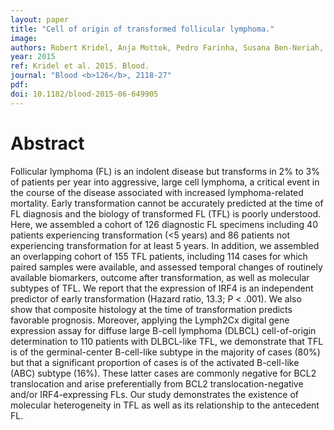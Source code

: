 ```yaml
---
layout: paper
title: "Cell of origin of transformed follicular lymphoma."
image: 
authors: Robert Kridel, Anja Mottok, Pedro Farinha, Susana Ben-Neriah, Daisuke Ennishi, Yvonne Zheng, Elizabeth A Chavez, Hennady P Shulha, King Tan, Fong Chun Chan, Merrill Boyle, Barbara Meissner, Adele Telenius, Laurie H Sehn, Marco A Marra, Sohrab P Shah, Christian Steidl, Joseph M Connors, David W Scott, Randy D Gascoyne
year: 2015
ref: Kridel et al. 2015. Blood.
journal: "Blood <b>126</b>, 2118-27"
pdf: 
doi: 10.1182/blood-2015-06-649905
---
```


# Abstract

Follicular lymphoma (FL) is an indolent disease but transforms in 2% to 3% of patients per year into aggressive, large cell lymphoma, a critical event in the course of the disease associated with increased lymphoma-related mortality. Early transformation cannot be accurately predicted at the time of FL diagnosis and the biology of transformed FL (TFL) is poorly understood. Here, we assembled a cohort of 126 diagnostic FL specimens including 40 patients experiencing transformation (<5 years) and 86 patients not experiencing transformation for at least 5 years. In addition, we assembled an overlapping cohort of 155 TFL patients, including 114 cases for which paired samples were available, and assessed temporal changes of routinely available biomarkers, outcome after transformation, as well as molecular subtypes of TFL. We report that the expression of IRF4 is an independent predictor of early transformation (Hazard ratio, 13.3; P < .001). We also show that composite histology at the time of transformation predicts favorable prognosis. Moreover, applying the Lymph2Cx digital gene expression assay for diffuse large B-cell lymphoma (DLBCL) cell-of-origin determination to 110 patients with DLBCL-like TFL, we demonstrate that TFL is of the germinal-center B-cell-like subtype in the majority of cases (80%) but that a significant proportion of cases is of the activated B-cell-like (ABC) subtype (16%). These latter cases are commonly negative for BCL2 translocation and arise preferentially from BCL2 translocation-negative and/or IRF4-expressing FLs. Our study demonstrates the existence of molecular heterogeneity in TFL as well as its relationship to the antecedent FL.

